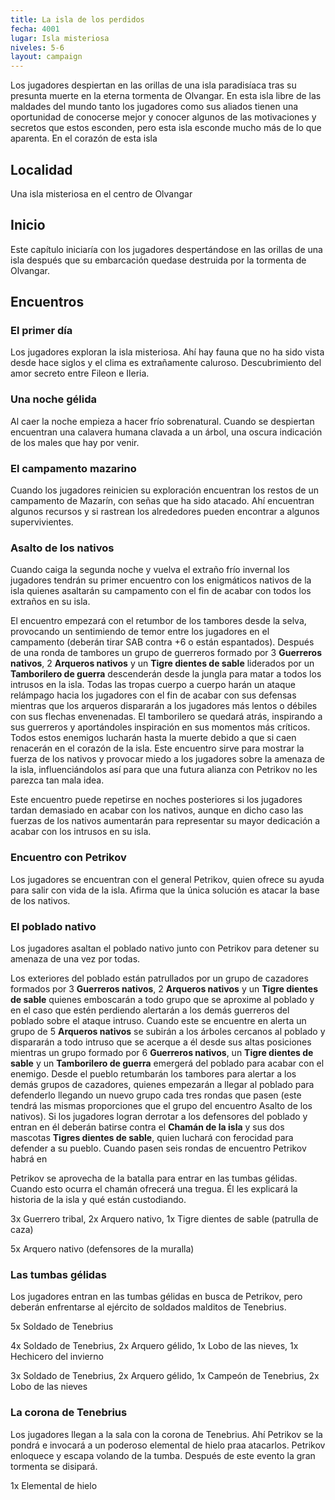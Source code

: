```yaml
---
title: La isla de los perdidos
fecha: 4001
lugar: Isla misteriosa
niveles: 5-6
layout: campaign
---
```


Los jugadores despiertan en las orillas de una isla paradisíaca tras su presunta muerte en la eterna tormenta de Olvangar. En esta isla libre de las maldades del mundo tanto los jugadores como sus aliados tienen una oportunidad de conocerse mejor y conocer algunos de las motivaciones y secretos que estos esconden, pero esta isla esconde mucho más de lo que aparenta. En el corazón de esta isla 

## Localidad

Una isla misteriosa en el centro de Olvangar

## Inicio

Este capítulo iniciaría con los jugadores despertándose en las orillas de una isla después que su embarcación quedase destruida por la tormenta de Olvangar. 

## Encuentros

### El primer día

Los jugadores exploran la isla misteriosa. Ahí hay fauna que no ha sido vista desde hace siglos y el clima es extrañamente caluroso. Descubrimiento del amor secreto entre Fileon e Ileria.

### Una noche gélida

Al caer la noche empieza a hacer frío sobrenatural. Cuando se despiertan encuentran una calavera humana clavada a un árbol, una oscura indicación de los males que hay por venir.

### El campamento mazarino

Cuando los jugadores reinicien su exploración encuentran los restos de un campamento de Mazarín, con señas que ha sido atacado. Ahí encuentran algunos recursos y si rastrean los alrededores pueden encontrar a algunos supervivientes.

### Asalto de los nativos

Cuando caiga la segunda noche y vuelva el extraño frío invernal los jugadores tendrán su primer encuentro con los enigmáticos nativos de la isla quienes asaltarán su campamento con el fin de acabar con todos los extraños en su isla. 

El encuentro empezará con el retumbor de los tambores desde la selva, provocando un sentimiendo de temor entre los jugadores en el campamento (deberán tirar SAB contra +6 o están espantados). Después de una ronda de tambores un grupo de guerreros formado por 3 **Guerreros nativos**, 2 **Arqueros nativos** y un **Tigre dientes de sable** liderados por un **Tamborilero de guerra** descenderán desde la jungla para matar a todos los intrusos en la isla. Todas las tropas cuerpo a cuerpo harán un ataque relámpago hacia los jugadores con el fin de acabar con sus defensas mientras que los arqueros dispararán a los jugadores más lentos o débiles con sus flechas envenenadas. El tamborilero se quedará atrás, inspirando a sus guerreros y aportándoles inspiración en sus momentos más críticos. Todos estos enemigos lucharán hasta la muerte debido a que si caen renacerán en el corazón de la isla. Este encuentro sirve para mostrar la fuerza de los nativos y provocar miedo a los jugadores sobre la amenaza de la isla, influenciándolos así para que una futura alianza con Petrikov no les parezca tan mala idea.

Este encuentro puede repetirse en noches posteriores si los jugadores tardan demasiado en acabar con los nativos, aunque en dicho caso las fuerzas de los nativos aumentarán para representar su mayor dedicación a acabar con los intrusos en su isla. 

### Encuentro con Petrikov

Los jugadores se encuentran con el general Petrikov, quien ofrece su ayuda para salir con vida de la isla. Afirma que la única solución es atacar la base de los nativos.

### El poblado nativo

Los jugadores asaltan el poblado nativo junto con Petrikov para detener su amenaza de una vez por todas. 

Los exteriores del poblado están patrullados por un grupo de cazadores formados por 3 **Guerreros nativos**, 2 **Arqueros nativos**  y un **Tigre dientes de sable** quienes emboscarán a todo grupo que se aproxime al poblado y en el caso que estén perdiendo alertarán a los demás guerreros del poblado sobre el ataque intruso. Cuando este se encuentre en alerta un grupo de 5 **Arqueros nativos** se subirán a los árboles cercanos al poblado y dispararán a todo intruso que se acerque a él desde sus altas posiciones mientras un grupo formado por 6 **Guerreros nativos**, un **Tigre dientes de sable** y un **Tamborilero de guerra** emergerá del poblado para acabar con el enemigo. Desde el pueblo retumbarán los tambores para alertar a los demás grupos de cazadores, quienes empezarán a llegar al poblado para defenderlo llegando un nuevo grupo cada tres rondas que pasen (este tendrá las mismas proporciones que el grupo del encuentro Asalto de los nativos). Si los jugadores logran derrotar a los defensores del poblado y entran en él deberán batirse contra el **Chamán de la isla** y sus dos mascotas **Tigres dientes de sable**, quien luchará con ferocidad para defender a su pueblo. Cuando pasen seis rondas de encuentro Petrikov habrá en 

Petrikov se aprovecha de la batalla para entrar en las tumbas gélidas. Cuando esto ocurra el chamán ofrecerá una tregua. Él les explicará la historia de la isla y qué están custodiando.

3x Guerrero tribal, 2x Arquero nativo, 1x Tigre dientes de sable (patrulla de caza)

5x Arquero nativo (defensores de la muralla)

### Las tumbas gélidas

Los jugadores entran en las tumbas gélidas en busca de Petrikov, pero deberán enfrentarse al ejército de soldados malditos de Tenebrius.

5x Soldado de Tenebrius

4x Soldado de Tenebrius, 2x Arquero gélido, 1x Lobo de las nieves, 1x Hechicero del invierno

3x Soldado de Tenebrius, 2x Arquero gélido, 1x Campeón de Tenebrius, 2x Lobo de las nieves

### La corona de Tenebrius

Los jugadores llegan a la sala con la corona de Tenebrius. Ahí Petrikov se la pondrá e invocará a un poderoso elemental de hielo praa atacarlos. Petrikov enloquece y escapa volando de la tumba. Después de este evento la gran tormenta se disipará.

1x Elemental de hielo
